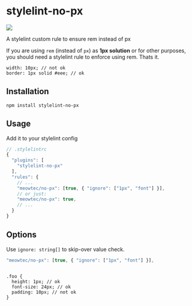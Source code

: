 # stylelint-no-px

![](https://travis-ci.org/meowtec/stylelint-no-px.svg?branch=master)

A stylelint custom rule to ensure rem instead of px

If you are using `rem` (instead of `px`) as **1px solution** or for other purposes, you should need a stylelint rule to enforce using rem. Thats it.

```less
width: 10px; // not ok
border: 1px solid #eee; // ok
```

## Installation

```
npm install stylelint-no-px
```

## Usage

Add it to your stylelint config

```javascript
// .stylelintrc
{
  "plugins": [
    "stylelint-no-px"
  ],
  "rules": {
    // ...
    "meowtec/no-px": [true, { "ignore": ["1px", "font"] }],
    // or just:
    "meowtec/no-px": true,
    // ...
  }
}
```

## Options

Use `ignore: string[]` to skip-over value check.

```javascript
"meowtec/no-px": [true, { "ignore": ["1px", "font"] }],
```

```less

.foo {
  height: 1px; // ok
  font-size: 24px; // ok
  padding: 10px; // not ok
}
```